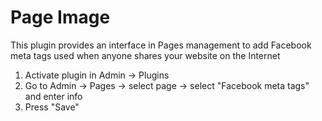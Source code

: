 # Page Image

This plugin provides an interface in Pages management to add Facebook meta tags used when anyone shares your website on the Internet

1. Activate plugin in Admin -> Plugins
2. Go to Admin -> Pages -> select page -> select "Facebook meta tags" and enter info
3. Press "Save"
